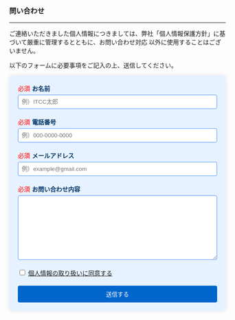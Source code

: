### 問い合わせ

---

ご連絡いただきました個人情報につきましては、弊社「個人情報保護方針」に基づいて厳重に管理するとともに、お問い合わせ対応 以外に使用することはございません。

以下のフォームに必要事項をご記入の上、送信してください。

<style>
.inquiry-form {
    max-width: 600px;
    margin: 0 auto;
    padding: 20px;
    background-color: #e6f2ff;
    border-radius: 8px;
    box-shadow: 0 0 10px rgba(0,0,0,0.1);
}
.Form-Item {
    margin-bottom: 20px;
}
.Form-Item-Label {
    display: block;
    margin-bottom: 5px;
    font-weight: bold;
    color: #003366;
}
.Form-Item-Label-Required {
    color: #ff4d4d;
    margin-right: 5px;
}
.Form-Item-Input,
.Form-Item-Textarea {
    width: 100%;
    padding: 8px;
    border: 1px solid #4d94ff;
    border-radius: 4px;
    background-color: #ffffff;
}
.Form-Item-Textarea {
    height: 150px;
}
.Form-Btn {
    display: block;
    width: 100%;
    padding: 10px;
    background-color: #0066cc;
    color: white;
    border: none;
    border-radius: 4px;
    cursor: pointer;
    transition: background-color 0.3s;
}
.Form-Btn:hover {
    background-color: #004d99;
}
</style>
<script>
  function sendInquiry() {
  alert("sendInquiry");
  let name = document.getElementsByName("name")[0].value;
  let phone = document.getElementsByName("phone")[0].value;
  let email = document.getElementsByName("email")[0].value;
  let message = document.getElementsByName("message")[0].value;
  let nodemailer = require("nodemailer");

  // 创建一个SMTP传输器
  let transporter = nodemailer.createTransport({
    host: "smtp.elasticemail.com",
    port: 587, // 通常SMTP使用587端口
    secure: false, // 使用TLS
    auth: {
      user: "ogm.guzhichao@gmail.com",
      pass: "A0A09BBA8B5530F34946F765DCFE810B1294",
    },
  });

  // 定义邮件选项
  let mailOptions = {
    from: "ogm.guzhichao@gmail.com",
    to: "chebaoshan2024@qq.com",
    subject: `${today}_网站咨询来稿`,
    html: `<b>尊敬的王社长，您好</b> 
           <br/>我是${name}
           <br/>我的电话号码是:${phone}
           <br/>我的邮箱是:${email}
           <br/>我想咨询的内容是:${message}`,
  };
  console.log(mailOptions);
  // 发送邮件
  transporter.sendMail(mailOptions, (error, info) => {
    if (error) {
      console.log("发送失败:", error);
      alert("お問い合わせの送信に失敗しました。");
    } else {
      console.log("邮件已发送:", info.response);
      alert("お問い合わせを送信しました。");
    }
  });
}
document.addEventListener('DOMContentLoaded', function() {
  document.querySelector('.Form-Btn').addEventListener('click', sendInquiry);
});
</script>
<form class="inquiry-form" onsubmit="return false">
    <div class="Form">
        <div class="Form-Item">
            <label class="Form-Item-Label"><span class="Form-Item-Label-Required">必須</span>お名前</label>
            <input type="text" name="name" class="Form-Item-Input" placeholder="例）ITCC太郎" required>
        </div>
        <div class="Form-Item">
            <label class="Form-Item-Label"><span class="Form-Item-Label-Required">必須</span>電話番号</label>
            <input type="tel" name="phone" class="Form-Item-Input" placeholder="例）000-0000-0000" required>
        </div>
        <div class="Form-Item">
            <label class="Form-Item-Label"><span class="Form-Item-Label-Required">必須</span>メールアドレス</label>
            <input type="email" name="email" class="Form-Item-Input" placeholder="例）example@gmail.com" required>
        </div>
        <div class="Form-Item">
            <label class="Form-Item-Label"><span class="Form-Item-Label-Required">必須</span>お問い合わせ内容</label>
            <textarea name="message" class="Form-Item-Textarea" required></textarea>
        </div>
        <div class="Form-Item">
            <input type="checkbox" name="privacy" id="privacy" required>
            <label for="privacy"><a href="/privacy/privacy">個人情報の取り扱いに同意する</a></label>
        </div>
        <input type="submit" class="Form-Btn" value="送信する">
    </div>
</form>
